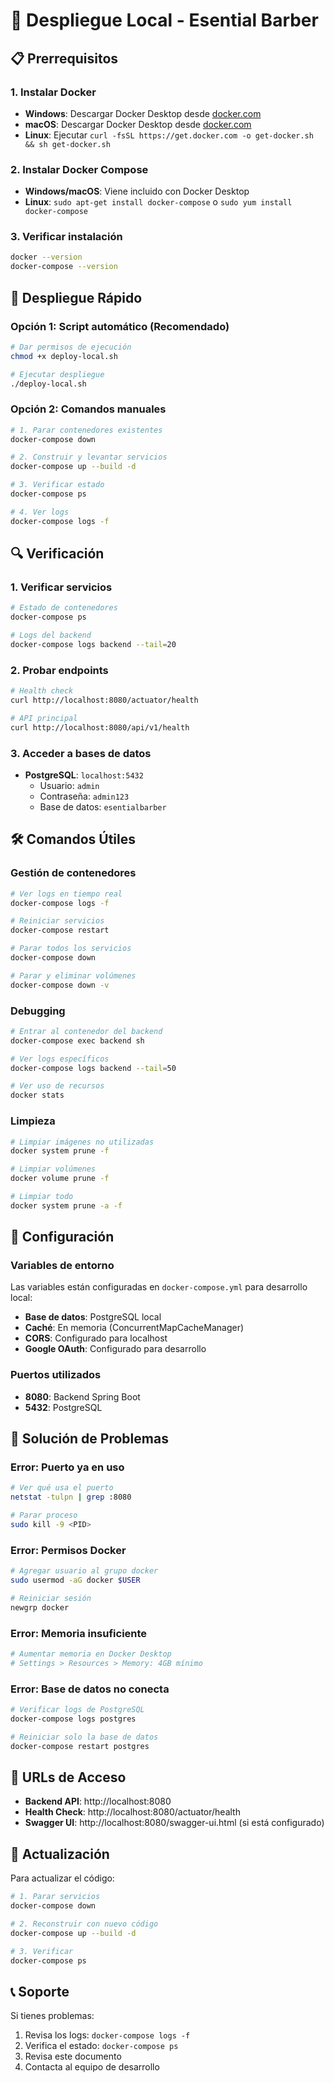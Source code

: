 # 🚀 Despliegue Local - Esential Barber

## 📋 Prerrequisitos

### 1. Instalar Docker
- **Windows**: Descargar Docker Desktop desde [docker.com](https://www.docker.com/products/docker-desktop)
- **macOS**: Descargar Docker Desktop desde [docker.com](https://www.docker.com/products/docker-desktop)
- **Linux**: Ejecutar `curl -fsSL https://get.docker.com -o get-docker.sh && sh get-docker.sh`

### 2. Instalar Docker Compose
- **Windows/macOS**: Viene incluido con Docker Desktop
- **Linux**: `sudo apt-get install docker-compose` o `sudo yum install docker-compose`

### 3. Verificar instalación
```bash
docker --version
docker-compose --version
```

## 🎯 Despliegue Rápido

### Opción 1: Script automático (Recomendado)
```bash
# Dar permisos de ejecución
chmod +x deploy-local.sh

# Ejecutar despliegue
./deploy-local.sh
```

### Opción 2: Comandos manuales
```bash
# 1. Parar contenedores existentes
docker-compose down

# 2. Construir y levantar servicios
docker-compose up --build -d

# 3. Verificar estado
docker-compose ps

# 4. Ver logs
docker-compose logs -f
```

## 🔍 Verificación

### 1. Verificar servicios
```bash
# Estado de contenedores
docker-compose ps

# Logs del backend
docker-compose logs backend --tail=20
```

### 2. Probar endpoints
```bash
# Health check
curl http://localhost:8080/actuator/health

# API principal
curl http://localhost:8080/api/v1/health
```

### 3. Acceder a bases de datos
- **PostgreSQL**: `localhost:5432`
  - Usuario: `admin`
  - Contraseña: `admin123`
  - Base de datos: `esentialbarber`

## 🛠️ Comandos Útiles

### Gestión de contenedores
```bash
# Ver logs en tiempo real
docker-compose logs -f

# Reiniciar servicios
docker-compose restart

# Parar todos los servicios
docker-compose down

# Parar y eliminar volúmenes
docker-compose down -v
```

### Debugging
```bash
# Entrar al contenedor del backend
docker-compose exec backend sh

# Ver logs específicos
docker-compose logs backend --tail=50

# Ver uso de recursos
docker stats
```

### Limpieza
```bash
# Limpiar imágenes no utilizadas
docker system prune -f

# Limpiar volúmenes
docker volume prune -f

# Limpiar todo
docker system prune -a -f
```

## 🔧 Configuración

### Variables de entorno
Las variables están configuradas en `docker-compose.yml` para desarrollo local:

- **Base de datos**: PostgreSQL local
- **Caché**: En memoria (ConcurrentMapCacheManager)
- **CORS**: Configurado para localhost
- **Google OAuth**: Configurado para desarrollo

### Puertos utilizados
- **8080**: Backend Spring Boot
- **5432**: PostgreSQL

## 🚨 Solución de Problemas

### Error: Puerto ya en uso
```bash
# Ver qué usa el puerto
netstat -tulpn | grep :8080

# Parar proceso
sudo kill -9 <PID>
```

### Error: Permisos Docker
```bash
# Agregar usuario al grupo docker
sudo usermod -aG docker $USER

# Reiniciar sesión
newgrp docker
```

### Error: Memoria insuficiente
```bash
# Aumentar memoria en Docker Desktop
# Settings > Resources > Memory: 4GB mínimo
```

### Error: Base de datos no conecta
```bash
# Verificar logs de PostgreSQL
docker-compose logs postgres

# Reiniciar solo la base de datos
docker-compose restart postgres
```

## 📱 URLs de Acceso

- **Backend API**: http://localhost:8080
- **Health Check**: http://localhost:8080/actuator/health
- **Swagger UI**: http://localhost:8080/swagger-ui.html (si está configurado)

## 🔄 Actualización

Para actualizar el código:
```bash
# 1. Parar servicios
docker-compose down

# 2. Reconstruir con nuevo código
docker-compose up --build -d

# 3. Verificar
docker-compose ps
```

## 📞 Soporte

Si tienes problemas:
1. Revisa los logs: `docker-compose logs -f`
2. Verifica el estado: `docker-compose ps`
3. Revisa este documento
4. Contacta al equipo de desarrollo
